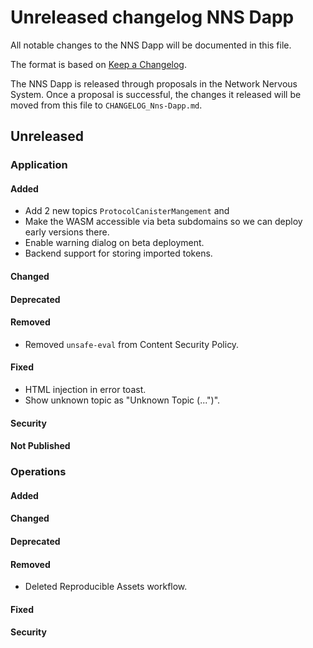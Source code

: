 
# Unreleased changelog NNS Dapp

All notable changes to the NNS Dapp will be documented in this file.

The format is based on [Keep a Changelog](https://keepachangelog.com/en/1.0.0/).

The NNS Dapp is released through proposals in the Network Nervous System. Once a
proposal is successful, the changes it released will be moved from this file to
`CHANGELOG_Nns-Dapp.md`.

## Unreleased

### Application

#### Added

* Add 2 new topics `ProtocolCanisterMangement` and
* Make the WASM accessible via beta subdomains so we can deploy early versions there.
* Enable warning dialog on beta deployment.
* Backend support for storing imported tokens.

#### Changed

#### Deprecated

#### Removed

* Removed `unsafe-eval` from Content Security Policy.

#### Fixed

* HTML injection in error toast.
* Show unknown topic as "Unknown Topic (...")".

#### Security

#### Not Published

### Operations

#### Added

#### Changed

#### Deprecated

#### Removed

* Deleted Reproducible Assets workflow.

#### Fixed

#### Security
